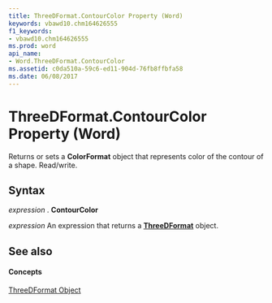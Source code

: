 ```yaml
---
title: ThreeDFormat.ContourColor Property (Word)
keywords: vbawd10.chm164626555
f1_keywords:
- vbawd10.chm164626555
ms.prod: word
api_name:
- Word.ThreeDFormat.ContourColor
ms.assetid: c0da510a-59c6-ed11-904d-76fb8ffbfa58
ms.date: 06/08/2017
---
```



# ThreeDFormat.ContourColor Property (Word)

Returns or sets a  **ColorFormat** object that represents color of the contour of a shape. Read/write.


## Syntax

 _expression_ . **ContourColor**

 _expression_ An expression that returns a **[ThreeDFormat](Word.ThreeDFormat.md)** object.


## See also


#### Concepts


[ThreeDFormat Object](Word.ThreeDFormat.md)

